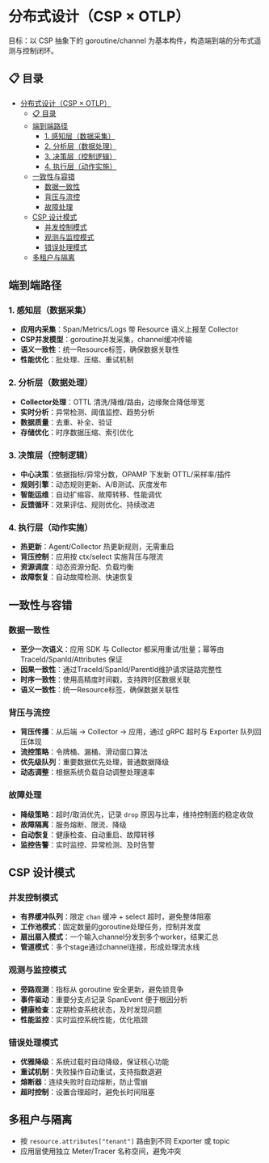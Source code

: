 # 分布式设计（CSP × OTLP）

目标：以 CSP 抽象下的 goroutine/channel 为基本构件，构造端到端的分布式遥测与控制闭环。

## 📋 目录

- [分布式设计（CSP × OTLP）](#分布式设计csp--otlp)
  - [📋 目录](#-目录)
  - [端到端路径](#端到端路径)
    - [1. 感知层（数据采集）](#1-感知层数据采集)
    - [2. 分析层（数据处理）](#2-分析层数据处理)
    - [3. 决策层（控制逻辑）](#3-决策层控制逻辑)
    - [4. 执行层（动作实施）](#4-执行层动作实施)
  - [一致性与容错](#一致性与容错)
    - [数据一致性](#数据一致性)
    - [背压与流控](#背压与流控)
    - [故障处理](#故障处理)
  - [CSP 设计模式](#csp-设计模式)
    - [并发控制模式](#并发控制模式)
    - [观测与监控模式](#观测与监控模式)
    - [错误处理模式](#错误处理模式)
  - [多租户与隔离](#多租户与隔离)

## 端到端路径

### 1. 感知层（数据采集）

- **应用内采集**：Span/Metrics/Logs 带 Resource 语义上报至 Collector
- **CSP并发模型**：goroutine并发采集，channel缓冲传输
- **语义一致性**：统一Resource标签，确保数据关联性
- **性能优化**：批处理、压缩、重试机制

### 2. 分析层（数据处理）

- **Collector处理**：OTTL 清洗/降维/路由，边缘聚合降低带宽
- **实时分析**：异常检测、阈值监控、趋势分析
- **数据质量**：去重、补全、验证
- **存储优化**：时序数据压缩、索引优化

### 3. 决策层（控制逻辑）

- **中心决策**：依据指标/异常分数，OPAMP 下发新 OTTL/采样率/插件
- **规则引擎**：动态规则更新、A/B测试、灰度发布
- **智能运维**：自动扩缩容、故障转移、性能调优
- **反馈循环**：效果评估、规则优化、持续改进

### 4. 执行层（动作实施）

- **热更新**：Agent/Collector 热更新规则，无需重启
- **背压控制**：应用按 ctx/select 实施背压与限流
- **资源调度**：动态资源分配、负载均衡
- **故障恢复**：自动故障检测、快速恢复

## 一致性与容错

### 数据一致性

- **至少一次语义**：应用 SDK 与 Collector 都采用重试/批量；幂等由 TraceId/SpanId/Attributes 保证
- **因果一致性**：通过TraceId/SpanId/ParentId维护请求链路完整性
- **时序一致性**：使用高精度时间戳，支持跨时区数据关联
- **语义一致性**：统一Resource标签，确保数据关联性

### 背压与流控

- **背压传播**：从后端 → Collector → 应用，通过 gRPC 超时与 Exporter 队列回压体现
- **流控策略**：令牌桶、漏桶、滑动窗口算法
- **优先级队列**：重要数据优先处理，普通数据降级
- **动态调整**：根据系统负载自动调整处理速率

### 故障处理

- **降级策略**：超时/取消优先，记录 `drop` 原因与比率，维持控制面的稳定收敛
- **故障隔离**：服务熔断、限流、降级
- **自动恢复**：健康检查、自动重启、故障转移
- **监控告警**：实时监控、异常检测、及时告警

## CSP 设计模式

### 并发控制模式

- **有界缓冲队列**：限定 `chan` 缓冲 + select 超时，避免整体阻塞
- **工作池模式**：固定数量的goroutine处理任务，控制并发度
- **扇出扇入模式**：一个输入channel分发到多个worker，结果汇总
- **管道模式**：多个stage通过channel连接，形成处理流水线

### 观测与监控模式

- **旁路观测**：指标从 goroutine 安全更新，避免锁竞争
- **事件驱动**：重要分支点记录 SpanEvent 便于根因分析
- **健康检查**：定期检查系统状态，及时发现问题
- **性能监控**：实时监控系统性能，优化瓶颈

### 错误处理模式

- **优雅降级**：系统过载时自动降级，保证核心功能
- **重试机制**：失败操作自动重试，支持指数退避
- **熔断器**：连续失败时自动熔断，防止雪崩
- **超时控制**：设置合理超时，避免长时间阻塞

## 多租户与隔离

- 按 `resource.attributes["tenant"]` 路由到不同 Exporter 或 topic
- 应用层使用独立 Meter/Tracer 名称空间，避免冲突
